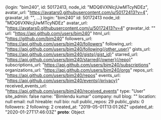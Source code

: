 {login: "bim240", id: 50172413, node_id: "MDQ6VXNlcjUwMTcyNDEz", avatar_url: "https://avatars0.githubusercontent.com/u/50172413?v=4", gravatar_id: "", …}
login: "bim240"
id: 50172413
node_id: "MDQ6VXNlcjUwMTcyNDEz"
avatar_url: "https://avatars0.githubusercontent.com/u/50172413?v=4"
gravatar_id: ""
url: "https://api.github.com/users/bim240"
html_url: "https://github.com/bim240"
followers_url: "https://api.github.com/users/bim240/followers"
following_url: "https://api.github.com/users/bim240/following{/other_user}"
gists_url: "https://api.github.com/users/bim240/gists{/gist_id}"
starred_url: "https://api.github.com/users/bim240/starred{/owner}{/repo}"
subscriptions_url: "https://api.github.com/users/bim240/subscriptions"
organizations_url: "https://api.github.com/users/bim240/orgs"
repos_url: "https://api.github.com/users/bim240/repos"
events_url: "https://api.github.com/users/bim240/events{/privacy}"
received_events_url: "https://api.github.com/users/bim240/received_events"
type: "User"
site_admin: false
name: "Bimlendu kumar"
company: null
blog: ""
location: null
email: null
hireable: null
bio: null
public_repos: 29
public_gists: 0
followers: 2
following: 2
created_at: "2019-05-01T13:01:26Z"
updated_at: "2020-01-27T17:46:03Z"
**proto**: Object
